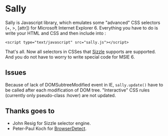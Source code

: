 # Sally

Sally is Javascript library, which emulates some "advanced" CSS selectors (+, >, [attr]) for Microsoft Internet Explorer 6. Everything you have to do is write your HTML and CSS and then include into <head>:

    <script type="text/javascript" src="sally.js"></script>

That's all. Now all selectors in CSSes that [Sizzle](http://sizzlejs.com/) supports are supported. And you do not have to worry to write special code for MSIE 6.

## Issues

Because of lack of DOMSubtreeModified event in IE, `sally.update()` have to be called after each modification of DOM tree. "Interactive" CSS rules (currently only pseudo-class :hover) are not updated.

## Thanks goes to

- John Resig for Sizzle selector engine. 
- Peter-Paul Koch for [BrowserDetect](http://www.quirksmode.org/js/detect.html).
